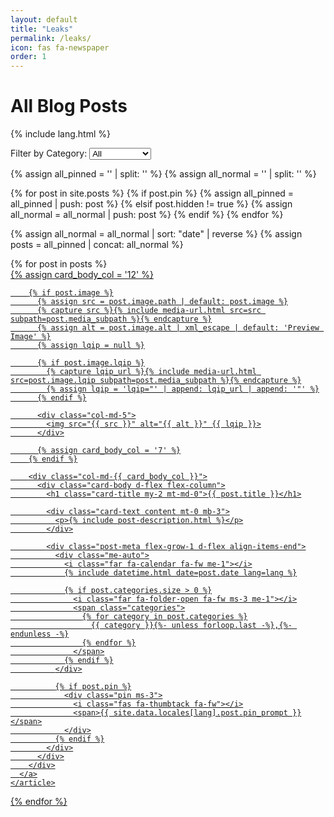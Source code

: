 ```yaml
---
layout: default
title: "Leaks"
permalink: /leaks/
icon: fas fa-newspaper
order: 1
---
```


<h1>All Blog Posts</h1>

{% include lang.html %}

<!-- 🔽 Filter by Category -->
<div class="mb-4">
  <label for="category-filter" class="form-label fw-bold">Filter by Category:</label>
  <select id="category-filter" class="form-select" onchange="filterByCategory(this.value)">
    <option value="all">All</option>
    {% assign all_categories = "" | split: "" %}
    {% for post in site.posts %}
      {% for category in post.categories %}
        {% unless all_categories contains category %}
          {% assign all_categories = all_categories | push: category %}
        {% endunless %}
      {% endfor %}
    {% endfor %}
    {% assign sorted_categories = all_categories | sort %}
    {% for category in sorted_categories %}
      <option value="{{ category }}">{{ category }}</option>
    {% endfor %}
  </select>
</div>

<!-- 🧠 Split pinned and unpinned -->
{% assign all_pinned = '' | split: '' %}
{% assign all_normal = '' | split: '' %}

{% for post in site.posts %}
  {% if post.pin %}
    {% assign all_pinned = all_pinned | push: post %}
  {% elsif post.hidden != true %}
    {% assign all_normal = all_normal | push: post %}
  {% endif %}
{% endfor %}

{% assign all_normal = all_normal | sort: "date" | reverse %}
{% assign posts = all_pinned | concat: all_normal %}

<div id="post-list" class="flex-grow-1 px-xl-1">
  {% for post in posts %}
    <article class="card-wrapper card mb-4 post-item" data-category="{{ post.categories | join: ' ' }}">
      <a href="{{ post.url | relative_url }}" class="post-preview row g-0 flex-md-row-reverse">
        {% assign card_body_col = '12' %}

        {% if post.image %}
          {% assign src = post.image.path | default: post.image %}
          {% capture src %}{% include media-url.html src=src subpath=post.media_subpath %}{% endcapture %}
          {% assign alt = post.image.alt | xml_escape | default: 'Preview Image' %}
          {% assign lqip = null %}

          {% if post.image.lqip %}
            {% capture lqip_url %}{% include media-url.html src=post.image.lqip subpath=post.media_subpath %}{% endcapture %}
            {% assign lqip = 'lqip="' | append: lqip_url | append: '"' %}
          {% endif %}

          <div class="col-md-5">
            <img src="{{ src }}" alt="{{ alt }}" {{ lqip }}>
          </div>

          {% assign card_body_col = '7' %}
        {% endif %}

        <div class="col-md-{{ card_body_col }}">
          <div class="card-body d-flex flex-column">
            <h1 class="card-title my-2 mt-md-0">{{ post.title }}</h1>

            <div class="card-text content mt-0 mb-3">
              <p>{% include post-description.html %}</p>
            </div>

            <div class="post-meta flex-grow-1 d-flex align-items-end">
              <div class="me-auto">
                <i class="far fa-calendar fa-fw me-1"></i>
                {% include datetime.html date=post.date lang=lang %}

                {% if post.categories.size > 0 %}
                  <i class="far fa-folder-open fa-fw ms-3 me-1"></i>
                  <span class="categories">
                    {% for category in post.categories %}
                      {{ category }}{%- unless forloop.last -%},{%- endunless -%}
                    {% endfor %}
                  </span>
                {% endif %}
              </div>

              {% if post.pin %}
                <div class="pin ms-3">
                  <i class="fas fa-thumbtack fa-fw"></i>
                  <span>{{ site.data.locales[lang].post.pin_prompt }}</span>
                </div>
              {% endif %}
            </div>
          </div>
        </div>
      </a>
    </article>
  {% endfor %}
</div>

<!-- ⚙ JS for Filtering -->
<script>
  function filterByCategory(category) {
    const posts = document.querySelectorAll('.post-item');
    posts.forEach(post => {
      const categories = post.getAttribute('data-category').split(' ');
      if (category === 'all' || categories.includes(category)) {
        post.style.display = 'block';
      } else {
        post.style.display = 'none';
      }
    });
  }
</script>
